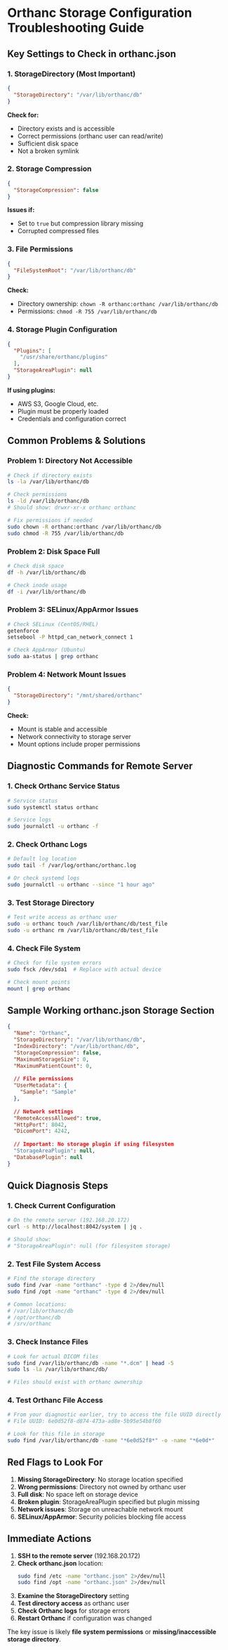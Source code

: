 # Orthanc Storage Configuration Troubleshooting Guide

## Key Settings to Check in orthanc.json

### 1. **StorageDirectory** (Most Important)
```json
{
  "StorageDirectory": "/var/lib/orthanc/db"
}
```
**Check for:**
- Directory exists and is accessible
- Correct permissions (orthanc user can read/write)
- Sufficient disk space
- Not a broken symlink

### 2. **Storage Compression**
```json
{
  "StorageCompression": false
}
```
**Issues if:**
- Set to `true` but compression library missing
- Corrupted compressed files

### 3. **File Permissions**
```json
{
  "FileSystemRoot": "/var/lib/orthanc/db"
}
```
**Check:**
- Directory ownership: `chown -R orthanc:orthanc /var/lib/orthanc/db`
- Permissions: `chmod -R 755 /var/lib/orthanc/db`

### 4. **Storage Plugin Configuration**
```json
{
  "Plugins": [
    "/usr/share/orthanc/plugins"
  ],
  "StorageAreaPlugin": null
}
```
**If using plugins:**
- AWS S3, Google Cloud, etc.
- Plugin must be properly loaded
- Credentials and configuration correct

## Common Problems & Solutions

### Problem 1: Directory Not Accessible
```bash
# Check if directory exists
ls -la /var/lib/orthanc/db

# Check permissions
ls -ld /var/lib/orthanc/db
# Should show: drwxr-xr-x orthanc orthanc

# Fix permissions if needed
sudo chown -R orthanc:orthanc /var/lib/orthanc/db
sudo chmod -R 755 /var/lib/orthanc/db
```

### Problem 2: Disk Space Full
```bash
# Check disk space
df -h /var/lib/orthanc/db

# Check inode usage
df -i /var/lib/orthanc/db
```

### Problem 3: SELinux/AppArmor Issues
```bash
# Check SELinux (CentOS/RHEL)
getenforce
setsebool -P httpd_can_network_connect 1

# Check AppArmor (Ubuntu)
sudo aa-status | grep orthanc
```

### Problem 4: Network Mount Issues
```json
{
  "StorageDirectory": "/mnt/shared/orthanc"
}
```
**Check:**
- Mount is stable and accessible
- Network connectivity to storage server
- Mount options include proper permissions

## Diagnostic Commands for Remote Server

### 1. Check Orthanc Service Status
```bash
# Service status
sudo systemctl status orthanc

# Service logs
sudo journalctl -u orthanc -f
```

### 2. Check Orthanc Logs
```bash
# Default log location
sudo tail -f /var/log/orthanc/orthanc.log

# Or check systemd logs
sudo journalctl -u orthanc --since "1 hour ago"
```

### 3. Test Storage Directory
```bash
# Test write access as orthanc user
sudo -u orthanc touch /var/lib/orthanc/db/test_file
sudo -u orthanc rm /var/lib/orthanc/db/test_file
```

### 4. Check File System
```bash
# Check for file system errors
sudo fsck /dev/sda1  # Replace with actual device

# Check mount points
mount | grep orthanc
```

## Sample Working orthanc.json Storage Section

```json
{
  "Name": "Orthanc",
  "StorageDirectory": "/var/lib/orthanc/db",
  "IndexDirectory": "/var/lib/orthanc/db",
  "StorageCompression": false,
  "MaximumStorageSize": 0,
  "MaximumPatientCount": 0,
  
  // File permissions
  "UserMetadata": {
    "Sample": "Sample"
  },
  
  // Network settings
  "RemoteAccessAllowed": true,
  "HttpPort": 8042,
  "DicomPort": 4242,
  
  // Important: No storage plugin if using filesystem
  "StorageAreaPlugin": null,
  "DatabasePlugin": null
}
```

## Quick Diagnosis Steps

### 1. Check Current Configuration
```bash
# On the remote server (192.168.20.172)
curl -s http://localhost:8042/system | jq .

# Should show:
# "StorageAreaPlugin": null (for filesystem storage)
```

### 2. Test File System Access
```bash
# Find the storage directory
sudo find /var -name "orthanc" -type d 2>/dev/null
sudo find /opt -name "orthanc" -type d 2>/dev/null

# Common locations:
# /var/lib/orthanc/db
# /opt/orthanc/db  
# /srv/orthanc
```

### 3. Check Instance Files
```bash
# Look for actual DICOM files
sudo find /var/lib/orthanc/db -name "*.dcm" | head -5
sudo ls -la /var/lib/orthanc/db/

# Files should exist with orthanc ownership
```

### 4. Test Orthanc File Access
```bash
# From your diagnostic earlier, try to access the file UUID directly
# File UUID: 6e0d52f8-d874-473a-ad8e-5b95e54b8f60

# Look for this file in storage
sudo find /var/lib/orthanc/db -name "*6e0d52f8*" -o -name "*6e0d*"
```

## Red Flags to Look For

1. **Missing StorageDirectory**: No storage location specified
2. **Wrong permissions**: Directory not owned by orthanc user
3. **Full disk**: No space left on storage device
4. **Broken plugin**: StorageAreaPlugin specified but plugin missing
5. **Network issues**: Storage on unreachable network mount
6. **SELinux/AppArmor**: Security policies blocking file access

## Immediate Actions

1. **SSH to the remote server** (192.168.20.172)
2. **Check orthanc.json** location:
   ```bash
   sudo find /etc -name "orthanc.json" 2>/dev/null
   sudo find /opt -name "orthanc.json" 2>/dev/null
   ```
3. **Examine the StorageDirectory** setting
4. **Test directory access** as orthanc user
5. **Check Orthanc logs** for storage errors
6. **Restart Orthanc** if configuration was changed

The key issue is likely **file system permissions** or **missing/inaccessible storage directory**.